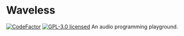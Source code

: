# Waveless
[![CodeFactor](https://www.codefactor.io/repository/github/zhangdoa/waveless/badge)](https://www.codefactor.io/repository/github/zhangdoa/waveless)
[![GPL-3.0 licensed](https://img.shields.io/badge/license-GPL--3.0-brightgreen.svg)](LICENSE.md)
An audio programming playground.